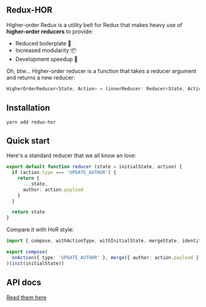 Redux-HOR
-----

Higher-order Redux is a utility belt for Redux that makes
heavy use of **higher-order reducers** to provide:

* Reduced boilerplate 🔩
* Increased modularity 📦
* Development speedup 🚄

Oh, btw... Higher-order reducer is a function that takes a reducer argument and returns a new reducer:

```typescript
HigherOrderReducer<State, Action> = (innerReducer: Reducer<State, Action>): Reducer<State, Action>
```


## Installation

```
yarn add redux-hor
```


## Quick start

Here's a standard reducer that we all know an love:

```typescript
export default function reducer (state = initialState, action) {
  if (action.type === 'UPDATE_AUTHOR') {
    return {
      ...state,
      author: action.payload
    }
  }

  return state
}
```

Compare it with HoR style:

```typescript
import { compose, withActionType, withInitialState, mergeState, identity } from 'redux-hor'

export compose(
  onAction({ type: 'UPDATE_AUTHOR' }, merge({ author: action.payload }))
)(init(initialState))
```

## API docs

[Read them here](./API.md)
